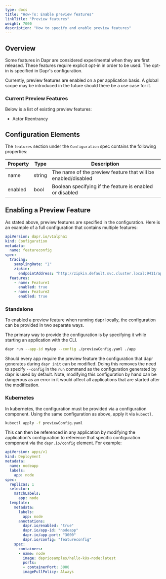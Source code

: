 ```yaml
---
type: docs
title: "How-To: Enable preview features"
linkTitle: "Preview features"
weight: 7000
description: "How to specify and enable preview features"
---
```


## Overview
Some features in Dapr are considered experimental when they are first released. These features require explicit opt-in in order to be used. The opt-in is specified in Dapr's configuration.

Currently, preview features are enabled on a per application basis. A global scope may be introduced in the future should there be a use case for it.

### Current Preview Features
Below is a list of existing preview features:
- Actor Reentrancy

## Configuration Elements
The `features` section under the `Configuration` spec contains the following properties:

| Property       | Type   | Description |
|----------------|--------|-------------|
|name|string|The name of the preview feature that will be enabled/disabled
|enabled|bool|Boolean specifying if the feature is enabled or disabled

## Enabling a Preview Feature
As stated above, preview features are specified in the configuration. Here is an example of a full configuration that contains multiple features:

```yaml
apiVersion: dapr.io/v1alpha1
kind: Configuration
metadata:
  name: featureconfig
spec:
  tracing:
    samplingRate: "1"
    zipkin:
      endpointAddress: "http://zipkin.default.svc.cluster.local:9411/api/v2/spans"
  features:
    - name: Feature1
      enabled: true
    - name: Feature2
      enabled: true
```

### Standalone
To enabled a preview feature when running dapr locally, the configuration can be provided in two separate ways.

The primary way to provide the configuration is by specifying it while starting an application with the CLI.

```bash
dapr run --app-id myApp --config ./previewConfig.yaml ./app
```

Should every app require the preview feature the configuration that dapr generates during `dapr init` can be modified. Doing this removes the need to specify `--config` in the `run` command as the configuration generated by dapr is used by default. Note, modifying this configuration by hand can be dangerous as an error in it would affect all applications that are started after the modification.

### Kubernetes
In kubernetes, the configuration must be provided via a configuration component. Using the same configuration as above, apply it via `kubectl`.

```bash
kubectl apply -f previewConfig.yaml
```

This can then be referenced in any application by modifying the application's configuration to reference that specific configuration component via the `dapr.io/config` element. For example:

```yaml
apiVersion: apps/v1
kind: Deployment
metadata:
  name: nodeapp
  labels:
    app: node
spec:
  replicas: 1
  selector:
    matchLabels:
      app: node
  template:
    metadata:
      labels:
        app: node
      annotations:
        dapr.io/enabled: "true"
        dapr.io/app-id: "nodeapp"
        dapr.io/app-port: "3000"
        dapr.io/config: "featureconfig"
    spec:
      containers:
      - name: node
        image: dapriosamples/hello-k8s-node:latest
        ports:
        - containerPort: 3000
        imagePullPolicy: Always
```
